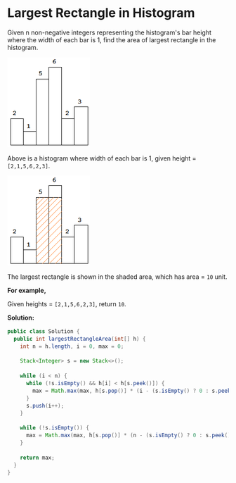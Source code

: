# Largest Rectangle in Histogram

Given n non-negative integers representing the histogram's bar height where the width of each bar is 1, find the area of largest rectangle in the histogram.

![](histogram.png)

Above is a histogram where width of each bar is 1, given height = `[2,1,5,6,2,3]`.

![](histogram_area.png)

The largest rectangle is shown in the shaded area, which has area = `10` unit.

**For example,**

Given heights = `[2,1,5,6,2,3]`,
return `10`.

**Solution:**
```java
public class Solution {
  public int largestRectangleArea(int[] h) {
    int n = h.length, i = 0, max = 0;
        
    Stack<Integer> s = new Stack<>();
        
    while (i < n) {
      while (!s.isEmpty() && h[i] < h[s.peek()]) {
        max = Math.max(max, h[s.pop()] * (i - (s.isEmpty() ? 0 : s.peek() + 1)));
      }
      s.push(i++);
    }
        
    while (!s.isEmpty()) {
      max = Math.max(max, h[s.pop()] * (n - (s.isEmpty() ? 0 : s.peek() + 1)));
    }
        
    return max;
  }
}
```